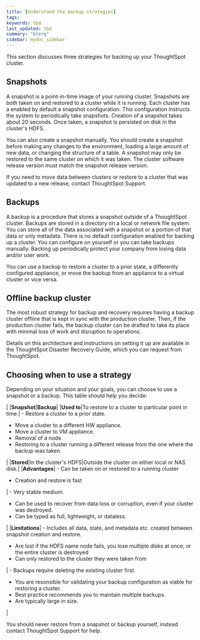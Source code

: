 ```yaml
---
title: [Understand the backup strategies]
tags: 
keywords: tbd
last_updated: tbd
summary: "blerg"
sidebar: mydoc_sidebar
---
```

This section discusses three strategies for backing up your ThoughtSpot cluster.

## Snapshots

A snapshot is a point-in-time image of your running cluster. Snapshots are both taken on and restored to a cluster while it is running. Each cluster has a enabled by default a snapshot configuration. This configuration instructs the system to periodically take snapshots. Creation of a snapshot takes about 20 seconds. Once taken, a snapshot is persisted on disk in the cluster's HDFS.

You can also create a snapshot manually. You should create a snapshot before making any changes to the environment, loading a large amount of new data, or changing the structure of a table. A snapshot may only be restored to the same cluster on which it was taken. The cluster software release version must match the snapshot release version.

If you need to move data between clusters or restore to a cluster that was updated to a new release, contact ThoughtSpot Support.

## Backups

A backup is a procedure that stores a snapshot outside of a ThoughtSpot cluster. Backups are stored in a directory on a local or network file system. You can store all of the data associated with a snapshot or a portion of that data or only metadata. There is no default configuration enabled for backing up a cluster. You can configure on yourself or you can take backups manually. Backing up periodically protect your company from losing data and/or user work.

You can use a backup to restore a cluster to a prior state, a differently configured appliance, or move the backup from an appliance to a virtual cluster or vice versa.

## Offline backup cluster

The most robust strategy for backup and recovery requires having a backup cluster offline that is kept in sync with the production cluster. Then, if the production cluster fails, the backup cluster can be drafted to take its place with minimal loss of work and disruption to operations.

Details on this architecture and instructions on setting it up are available in the ThoughtSpot Disaster Recovery Guide, which you can request from ThoughtSpot.

## Choosing when to use a strategy

Depending on your situation and your goals, you can choose to use a snapshot or a backup. This table should help you decide:

| |**Snapshot**|**Backup**|
|**Used to**|To restore to a cluster to particular point in time.| -   Restore a cluster to a prior state.
-   Move a cluster to a different HW appliance.
-   Move a cluster to VM appliance.
-   Removal of a node.
-   Restoring to a cluster running a different release from the one where the backup was taken.

 |
|**Stored**|In the cluster's HDFS|Outside the cluster on either local or NAS disk.|
|**Advantages**| -   Can be taken on or restored to a running cluster
-   Creation and restore is fast

 | -   Very stable medium.
-   Can be used to recover from data loss or corruption, even if your cluster was destroyed.
-   Can be typed as full, lightweight, or dataless.

 |
|**Limitations**| -   Includes all data, state, and metadata etc. created between snapshot creation and restore.
-   Are lost if the HDFS name node fails, you lose multiple disks at once, or the entire cluster is destroyed
-   Can only restored to the cluster they were taken from

 | -   Backups require deleting the existing cluster first.
-   You are resonsible for validating your backup configuration as viable for restoring a cluster.
-   Best practice recommends you to maintain multiple backups.
-   Are typically large in size.

 |

You should never restore from a snapshot or backup yourself, instead contact ThoughtSpot Support for help.
